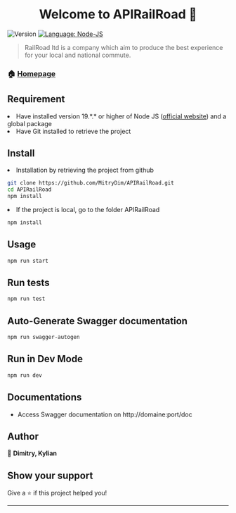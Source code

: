 <h1 align="center">Welcome to APIRailRoad 👋</h1>
<p>
  <img alt="Version" src="https://img.shields.io/badge/version-1.0.0-blue.svg?cacheSeconds=2592000" />
  <a href="#" target="_blank">
    <img alt="Language: Node-JS" src="https://img.shields.io/badge/Language-Node_JS-yellow.svg" />
  </a>
</p>

> RailRoad ltd is a company which aim to produce the best experience for your local and national commute.

### 🏠 [Homepage](https://github.com/MitryDim/APIRailRoad)

## Requirement


<li>Have installed version 19.*.* or higher of Node JS (<a href="https://nodejs.org">official website</a>) and a global package</li>
<li>Have Git installed to retrieve the project </li>

## Install

<li>Installation by retrieving the project from github</li>

```sh
git clone https://github.com/MitryDim/APIRailRoad.git
cd APIRailRoad
npm install
```

<li>If the project is local, go to the folder APIRailRoad</li>

```sh
npm install
```

## Usage

```sh
npm run start
```

## Run tests

```sh
npm run test
```

## Auto-Generate Swagger documentation
```sh
npm run swagger-autogen
```

## Run in Dev Mode

```sh
npm run dev
```

## Documentations

<ul>
<li>Access Swagger documentation on http://domaine:port/doc</li>
</ul>

## Author

👤 **Dimitry, Kylian**


## Show your support

Give a ⭐️ if this project helped you!

***